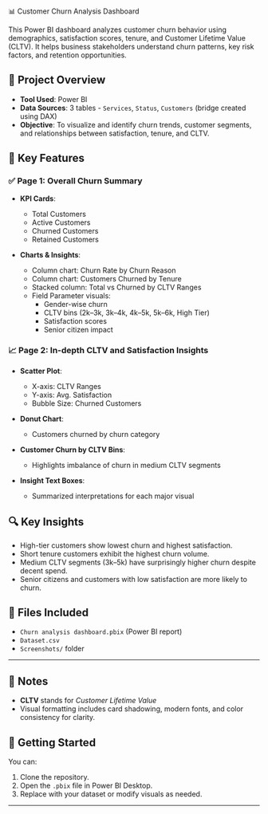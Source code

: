 📊 Customer Churn Analysis Dashboard

This Power BI dashboard analyzes customer churn behavior using demographics, satisfaction scores, tenure, and Customer Lifetime Value (CLTV). It helps business stakeholders understand churn patterns, 
key risk factors, and retention opportunities.

## 📁 Project Overview

- **Tool Used**: Power BI
- **Data Sources**: 3 tables - `Services`, `Status`, `Customers` (bridge created using DAX)
- **Objective**: To visualize and identify churn trends, customer segments, and relationships between satisfaction, tenure, and CLTV.

## 📌 Key Features

### ✅ Page 1: Overall Churn Summary

- **KPI Cards**:
  - Total Customers
  - Active Customers
  - Churned Customers
  - Retained Customers

- **Charts & Insights**:
  - Column chart: Churn Rate by Churn Reason
  - Column chart: Customers Churned by Tenure
  - Stacked column: Total vs Churned by CLTV Ranges
  - Field Parameter visuals:
    - Gender-wise churn
    - CLTV bins (2k–3k, 3k–4k, 4k–5k, 5k–6k, High Tier)
    - Satisfaction scores
    - Senior citizen impact

### 📈 Page 2: In-depth CLTV and Satisfaction Insights

- **Scatter Plot**:
  - X-axis: CLTV Ranges
  - Y-axis: Avg. Satisfaction
  - Bubble Size: Churned Customers

- **Donut Chart**:
  - Customers churned by churn category

- **Customer Churn by CLTV Bins**:
  - Highlights imbalance of churn in medium CLTV segments

- **Insight Text Boxes**:
  - Summarized interpretations for each major visual

## 🔍 Key Insights

- High-tier customers show lowest churn and highest satisfaction.
- Short tenure customers exhibit the highest churn volume.
- Medium CLTV segments (3k–5k) have surprisingly higher churn despite decent spend.
- Senior citizens and customers with low satisfaction are more likely to churn.



## 📂 Files Included

- `Churn analysis dashboard.pbix` (Power BI report)
- `Dataset.csv` 
- `Screenshots/` folder 
---

## 📝 Notes

- **CLTV** stands for *Customer Lifetime Value*
- Visual formatting includes card shadowing, modern fonts, and color consistency for clarity.


## 🚀 Getting Started

You can:
1. Clone the repository.
2. Open the `.pbix` file in Power BI Desktop.
3. Replace with your dataset or modify visuals as needed.

---



